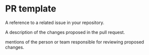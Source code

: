# PR template

A reference to a related issue in your repository.

A description of the changes proposed in the pull request.

mentions of the person or team responsible for reviewing proposed changes.
